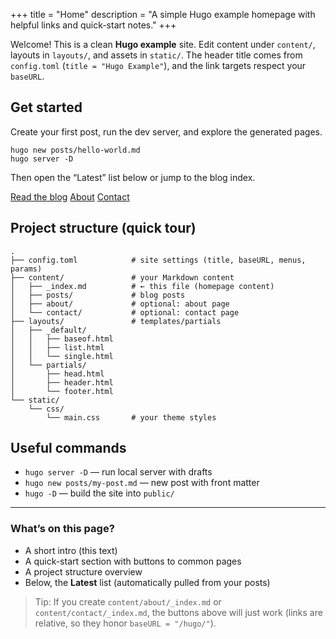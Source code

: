 +++
title = "Home"
description = "A simple Hugo example homepage with helpful links and quick-start notes."
+++

Welcome! This is a clean **Hugo example** site. Edit content under `content/`, layouts in `layouts/`, and assets in `static/`. The header title comes from `config.toml` (`title = "Hugo Example"`), and the link targets respect your `baseURL`.

<div class="card">
  <h2>Get started</h2>
  <p>Create your first post, run the dev server, and explore the generated pages.</p>
  <pre><code>hugo new posts/hello-world.md
hugo server -D</code></pre>
  <p>Then open the “Latest” list below or jump to the blog index.</p>
  <p>
    <a class="button" href="posts/">Read the blog</a>
    <a class="button small" href="about/">About</a>
    <a class="button small" href="contact/">Contact</a>
  </p>
</div>

<div class="card">
  <h2>Project structure (quick tour)</h2>
  <pre><code>.
├── config.toml            # site settings (title, baseURL, menus, params)
├── content/               # your Markdown content
│   ├── _index.md          # ← this file (homepage content)
│   ├── posts/             # blog posts
│   ├── about/             # optional: about page
│   └── contact/           # optional: contact page
├── layouts/               # templates/partials
│   ├── _default/
│   │   ├── baseof.html
│   │   ├── list.html
│   │   └── single.html
│   └── partials/
│       ├── head.html
│       ├── header.html
│       └── footer.html
└── static/
    └── css/
        └── main.css       # your theme styles
</code></pre>
</div>

<div class="card">
  <h2>Useful commands</h2>
  <ul>
    <li><code>hugo server -D</code> — run local server with drafts</li>
    <li><code>hugo new posts/my-post.md</code> — new post with front matter</li>
    <li><code>hugo -D</code> — build the site into <code>public/</code></li>
  </ul>
</div>

---

### What’s on this page?
- A short intro (this text)
- A quick-start section with buttons to common pages
- A project structure overview
- Below, the **Latest** list (automatically pulled from your posts)

> Tip: If you create <code>content/about/_index.md</code> or <code>content/contact/_index.md</code>, the buttons above will just work (links are relative, so they honor <code>baseURL = "/hugo/"</code>).
